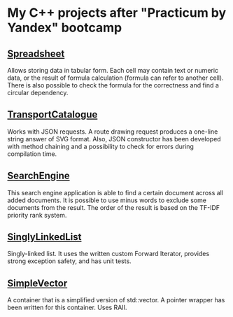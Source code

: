 # My C++ projects after "Practicum by Yandex" bootcamp

## [Spreadsheet](spreadsheet/)

Allows storing data in tabular form. Each cell may contain text or numeric data, or the result of formula calculation (formula can refer to another cell). There is also possible to check the formula for the correctness and find a circular dependency.

## [TransportCatalogue](transport_catalogue/)

Works with JSON requests. A route drawing request produces a one-line string answer of SVG format. Also, JSON constructor has been developed with method chaining and a possibility to check for errors during compilation time.

## [SearchEngine](search_engine/)

This search engine application is able to find a certain document across all added documents. It is possible to use minus words to exclude some documents from the result. The order of the result is based on the TF-IDF priority rank system.

## [SinglyLinkedList](data_structures/singly_linked_list/)

Singly-linked list. It uses the written custom Forward Iterator, provides strong exception safety, and has unit tests.

## [SimpleVector](data_structures/simple_vector/)

A container that is a simplified version of std::vector. A pointer wrapper has been written for this container. Uses RAII.

